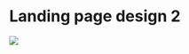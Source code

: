# Landing page design 2

<img src='https://github.com/Lautaroef/saas-landing-page-2/blob/main/landing%20page%20template%202.png?raw=true' />
